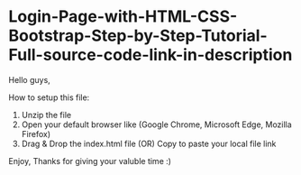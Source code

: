 # Login-Page-with-HTML-CSS-Bootstrap-Step-by-Step-Tutorial-Full-source-code-link-in-description

Hello guys,

How to setup this file:
1. Unzip the file
2. Open your default browser like (Google Chrome, Microsoft Edge, Mozilla Firefox)
3. Drag & Drop the index.html file (OR) Copy to paste your local file link

Enjoy, Thanks for giving your valuble time :)
